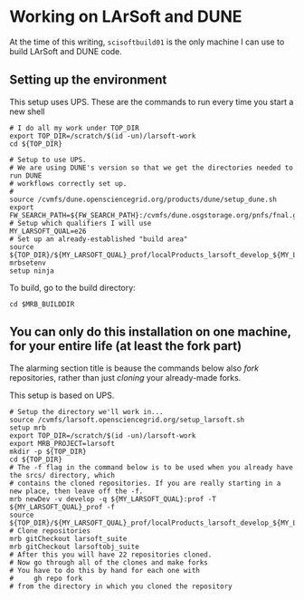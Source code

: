 # Working on LArSoft and DUNE

At the time of this writing, `scisoftbuild01` is the only machine I can use to build LArSoft and DUNE code.

## Setting up the environment

This setup uses UPS.
These are the commands to run every time you start a new shell

    # I do all my work under TOP_DIR
    export TOP_DIR=/scratch/$(id -un)/larsoft-work
    cd ${TOP_DIR}

    # Setup to use UPS.
    # We are using DUNE's version so that we get the directories needed to run DUNE
    # workflows correctly set up.
    #
    source /cvmfs/dune.opensciencegrid.org/products/dune/setup_dune.sh
    export FW_SEARCH_PATH=${FW_SEARCH_PATH}:/cvmfs/dune.osgstorage.org/pnfs/fnal.gov/usr/dune/persistent/stash/
    # Setup which qualifiers I will use
    MY_LARSOFT_QUAL=e26
    # Set up an already-established "build area"
    source ${TOP_DIR}/${MY_LARSOFT_QUAL}_prof/localProducts_larsoft_develop_${MY_LARSOFT_QUAL}_prof/setup
    mrbsetenv
    setup ninja

To build, go to the build directory:

    cd $MRB_BUILDDIR

## You can only do this installation on one machine, for your entire life (at least the fork part)

The alarming section title is beause the commands below also *fork* repositories, rather than just *cloning* your already-made forks.

This setup is based on UPS.

    # Setup the directory we'll work in...
    source /cvmfs/larsoft.opensciencegrid.org/setup_larsoft.sh
    setup mrb
    export TOP_DIR=/scratch/$(id -un)/larsoft-work
    export MRB_PROJECT=larsoft
    mkdir -p ${TOP_DIR}
    cd ${TOP_DIR}
    # The -f flag in the command below is to be used when you already have the srcs/ directory, which
    # contains the cloned repositories. If you are really starting in a new place, then leave off the -f.
    mrb newDev -v develop -q ${MY_LARSOFT_QUAL}:prof -T ${MY_LARSOFT_QUAL}_prof -f
    source ${TOP_DIR}/${MY_LARSOFT_QUAL}_prof/localProducts_larsoft_develop_${MY_LARSOFT_QUAL}_prof/setup
    # Clone repositories
    mrb gitCheckout larsoft_suite
    mrb gitCheckout larsoftobj_suite
    # After this you will have 22 repositories cloned.
    # Now go through all of the clones and make forks
    # You have to do this by hand for each one with
    #     gh repo fork
    # from the directory in which you cloned the repository


